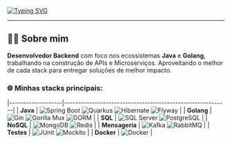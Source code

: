 [![Typing SVG](https://readme-typing-svg.herokuapp.com/?color=FF0000&size=35&center=true&vCenter=true&width=1000&lines=Olá,+seja+bem-vindo+ao+meu+GitHub!;Eu+sou+Gustavo,+desenvolvedor+Backend+💻;Focado+em+soluções+robustas+e+escaláveis+🚀)](https://git.io/typing-svg)

---

## 👨‍💻 Sobre mim

**Desenvolvedor Backend** com foco nos ecossistemas **Java** e **Golang**, trabalhando na construção de APIs e Microserviços. Aproveitando o melhor de cada stack para entregar soluções de melhor impacto.

### 🌐 Minhas stacks principais:
|-------------------|-----------------------------------------------------------|
| **Java**          | ![Spring Boot](https://img.shields.io/badge/-Spring%20Boot-6DB33F?logo=spring&logoColor=white)  ![Quarkus](https://img.shields.io/badge/-Quarkus-5E4B8B?logo=quarkus&logoColor=white)  ![Hibernate](https://img.shields.io/badge/-Hibernate-59666C?logo=hibernate&logoColor=white)  ![Flyway](https://img.shields.io/badge/-Flyway-007C92?logo=flyway&logoColor=white) |
| **Golang**        | ![Gin](https://img.shields.io/badge/-Gin-00B58C?logo=go&logoColor=white)  ![Gorilla Mux](https://img.shields.io/badge/-Gorilla%20Mux-8B7C57?logo=go&logoColor=white)  ![GORM](https://img.shields.io/badge/-GORM-5A2C6C?logo=gorm&logoColor=white) |
| **SQL**           | ![SQL Server](https://img.shields.io/badge/-SQL%20Server-CC2927?logo=microsoftsqlserver&logoColor=white)  ![PostgreSQL](https://img.shields.io/badge/-PostgreSQL-336791?logo=postgresql&logoColor=white) |
| **NoSQL**         | ![MongoDB](https://img.shields.io/badge/-MongoDB-47A248?logo=mongodb&logoColor=white)  ![Redis](https://img.shields.io/badge/-Redis-DC382D?logo=redis&logoColor=white) |
| **Mensageria**    | ![Kafka](https://img.shields.io/badge/-Kafka-231F20?logo=apachekafka&logoColor=white)  ![RabbitMQ](https://img.shields.io/badge/-RabbitMQ-FF6600?logo=rabbitmq&logoColor=white) |
| **Testes**        | ![JUnit](https://img.shields.io/badge/-JUnit-25A162?logo=junit5&logoColor=white)  ![Mockito](https://img.shields.io/badge/-Mockito-8B6AD9?logo=mockito&logoColor=white) |
| **Docker**        | ![Docker](https://img.shields.io/badge/-Docker-2496ED?logo=docker&logoColor=white)  |

